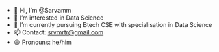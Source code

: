 - 👋 Hi, I’m @Sarvamm
- 👀 I’m interested in Data Science 
- 🌱 I’m currently pursuing Btech CSE with specialisation in Data Science 
- 📫 Contact: srvmrtr@gmail.com
- 😄 Pronouns: he/him


<!---
Sarvamm/Sarvamm is a ✨ special ✨ repository because its `README.md` (this file) appears on your GitHub profile.
You can click the Preview link to take a look at your changes.
--->
